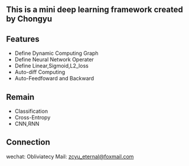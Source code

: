 ## This is a mini deep learning framework created by Chongyu

## Features
+ Define Dynamic Computing Graph
+ Define Neural Network Operater
+ Define Linear,Sigmoid,L2_loss
+ Auto-diff Computing
+ Auto-Feedfoward and Backward

## Remain
+ Classification
+ Cross-Entropy
+ CNN,RNN

## Connection

wechat: Obliviatecy
Mail: zcyu_eternal@foxmail.com
